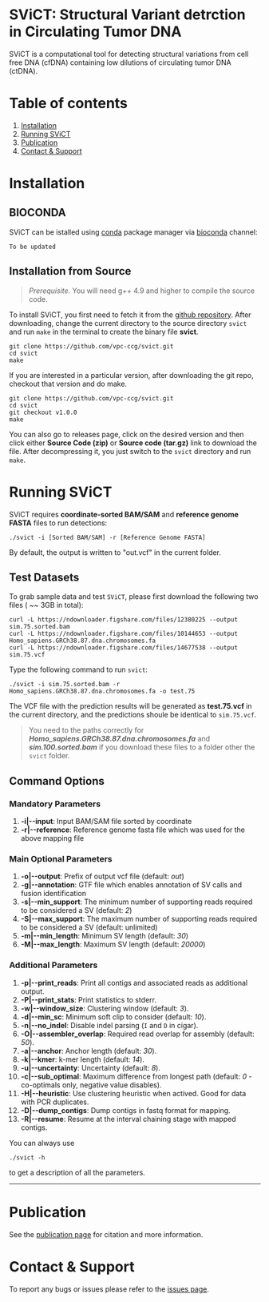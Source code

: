 **SViCT**: Structural Variant detrction in Circulating Tumor DNA
===================
SViCT is a computational tool for detecting structural variations from cell free DNA (cfDNA) containing low dilutions of circulating tumor DNA (ctDNA).

# Table of contents
1. [Installation](#installation)
2. [Running SViCT](#Running-SViCT)
3. [Publication](#publication)
4. [Contact & Support](#contact-support)

# Installation 

## BIOCONDA

SViCT can be istalled using [conda](https://conda.io/) package manager via [bioconda](https://bioconda.github.io/) channel:
```
To be updated
```
## Installation from Source
> *Prerequisite.* You will need g++ 4.9 and higher to compile the source code.

To install SViCT, you first need to fetch it from the [github repository](https://github.com/vpc-ccg/svict). After downloading, change the current directory to the source directory ```svict``` and run ```make``` in the terminal to create the binary file **svict**.
```
git clone https://github.com/vpc-ccg/svict.git
cd svict
make
```

If you are interested in a particular version, after downloading the git repo, checkout that version and do make.

```
git clone https://github.com/vpc-ccg/svict.git
cd svict
git checkout v1.0.0
make
```

You can also go to releases page, click on the desired version and then click either **Source Code (zip)** or **Source code (tar.gz)** link to download the file. After decompressing it, you just switch to the ```svict``` directory and run ```make```.




# Running SViCT
SViCT requires **coordinate-sorted BAM/SAM** and **reference genome FASTA** files to run detections:

```
./svict -i [Sorted BAM/SAM] -r [Reference Genome FASTA]
```
By default, the output is written to "out.vcf" in the current folder.

## Test Datasets
To grab sample data and test ```SViCT```, please first download the following two files ( ~~ 3GB in total):
```
curl -L https://ndownloader.figshare.com/files/12380225 --output sim.75.sorted.bam
curl -L https://ndownloader.figshare.com/files/10144653 --output Homo_sapiens.GRCh38.87.dna.chromosomes.fa
curl -L https://ndownloader.figshare.com/files/14677538 --output sim.75.vcf
```

Type the following command to run ```svict```:
```
./svict -i sim.75.sorted.bam -r Homo_sapiens.GRCh38.87.dna.chromosomes.fa -o test.75
```
The VCF file with the prediction results will be generated as **test.75.vcf** in the current directory, and the predictions shoule be identical to ```sim.75.vcf```. 

> You need to the paths correctly for ***Homo_sapiens.GRCh38.87.dna.chromosomes.fa*** and ***sim.100.sorted.bam*** if you download these files to a folder other the ```svict``` folder. 


## Command Options ## 
### Mandatory Parameters ###
1. **-i|--input**: Input BAM/SAM file sorted by coordinate
1. **-r|--reference**: Reference genome fasta file which was used for the above mapping file

### Main Optional Parameters ###
1. **-o|--output**: Prefix of output vcf file (default: *out*)
1. **-g|--annotation**: GTF file which enables annotation of SV calls and fusion identification
1. **-s|--min_support**: The minimum number of supporting reads required to be considered a SV (default: *2*)
1. **-S|--max_support**: The maximum number of supporting reads required to be considered a SV (default: unlimited)
1. **-m|--min_length**: Minimum SV length (default: *30*)
1. **-M|--max_length**: Maximum SV length (default: *20000*)

### Additional Parameters ###
1. **-p|--print_reads**: Print all contigs and associated reads as additional output.
1. **-P|--print_stats**: Print statistics to stderr.
1. **-w|--window_size**: Clustering window (default: *3*).
1. **-d|--min_sc**: Minimum soft clip to consider (default: *10*).
1. **-n|--no_indel**: Disable indel parsing (```I``` and ```D``` in cigar).
1. **-O|--assembler_overlap**: Required read overlap for assembly (default: *50*).
1. **-a|--anchor**: Anchor length (default: *30*).
1. **-k|--kmer**: k-mer length (default: *14*).
1. **-u|--uncertainty**: Uncertainty (default: *8*).
1. **-c|--sub_optimal**: Maximum difference from longest path (default: *0* - co-optimals only, negative value disables).
1. **-H|--heuristic**: Use clustering heuristic when actived. Good for data with PCR duplicates.
1. **-D|--dump_contigs**: Dump contigs in fastq format for mapping.
1. **-R|--resume**: Resume at the interval chaining stage with mapped contigs.


You can always use 
```
./svict -h
```
to get a description of all the parameters. 

---

# Publication
See the [publication page](https://github.com/vpc-ccg/svict/blob/master/PUBLICATION.md) for citation and more information.


# Contact & Support
To report any bugs or issues please refer to the [issues page](https://github.com/vpc-ccg/svict/issues).
